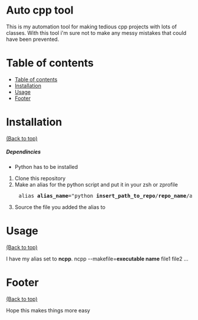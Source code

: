 <!-- Add banner here -->

# Auto cpp tool

<!-- Add buttons here -->

<!-- Describe your project in brief -->
This is my automation tool for making tedious cpp projects with lots of classes.
With this tool i'm sure not to make any messy mistakes that could have been prevented.

# Table of contents

- [Table of contents](#Table-of-contents)
- [Installation](#Installation)
- [Usage](#Usage)
- [Footer](#Footer)

# Installation
[(Back to top)](#table-of-contents)

##### Dependincies
 - Python has to be installed

1. Clone this repository
2. Make an alias for the python script and put it in your zsh or zprofile
<pre>
    alias <b>alias_name</b>="python <b>insert_path_to_repo</b>/<b>repo_name</b>/auto_cpp.py"
</pre>
3. Source the file you added the alias to

# Usage
[(Back to top)](#table-of-contents)

I have my alias set to **ncpp**.
ncpp --makefile=**executable name** file1 file2 ...

# Footer
[(Back to top)](#table-of-contents)

Hope this makes things more easy
